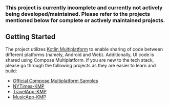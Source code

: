 ### This project is currently incomplete and currently not actively being developed/maintained. Please refer to the projects mentioned below for complete or actively maintained projects.

## Getting Started
The project utilizes [Kotlin Multiplatform](https://kotlinlang.org/lp/multiplatform/) to enable sharing of code between different platforms (namely, Android and Web). Additionally, UI code is shared using Compose Multiplatform. If you are new to the tech stack, please go through the following projects as they are easier to learn and build:
* [Official Compose Multiplatform Samples](https://github.com/Kotlin/kotlin-wasm-examples/tree/main/compose-imageviewer#compose-multiplatform-for-web)
* [NYTimes-KMP](https://github.com/xxfast/NYTimes-KMP)
* [TravelApp-KMP](https://github.com/SEAbdulbasit/TravelApp-KMP)
* [MusicApp-KMP](https://github.com/SEAbdulbasit/MusicApp-KMP)
